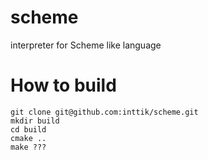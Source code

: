 # scheme
interpreter for Scheme like language

# How to build

```
git clone git@github.com:inttik/scheme.git
mkdir build
cd build
cmake ..
make ???
```

